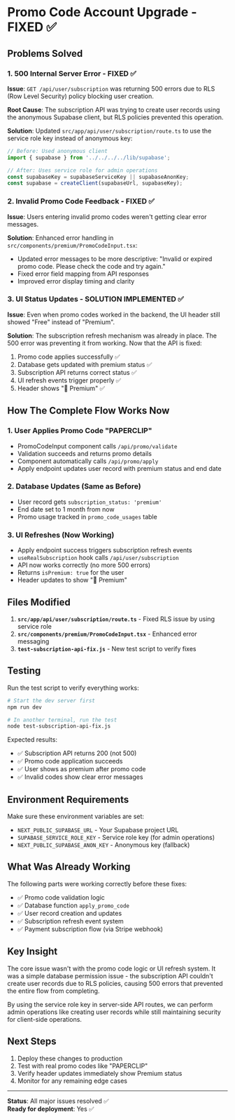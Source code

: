 # Promo Code Account Upgrade - FIXED ✅

## Problems Solved

### 1. 500 Internal Server Error - FIXED ✅
**Issue**: `GET /api/user/subscription` was returning 500 errors due to RLS (Row Level Security) policy blocking user creation.

**Root Cause**: The subscription API was trying to create user records using the anonymous Supabase client, but RLS policies prevented this operation.

**Solution**: Updated `src/app/api/user/subscription/route.ts` to use the service role key instead of anonymous key:
```javascript
// Before: Used anonymous client
import { supabase } from '../../../../lib/supabase';

// After: Uses service role for admin operations
const supabaseKey = supabaseServiceKey || supabaseAnonKey;
const supabase = createClient(supabaseUrl, supabaseKey);
```

### 2. Invalid Promo Code Feedback - FIXED ✅
**Issue**: Users entering invalid promo codes weren't getting clear error messages.

**Solution**: Enhanced error handling in `src/components/premium/PromoCodeInput.tsx`:
- Updated error messages to be more descriptive: "Invalid or expired promo code. Please check the code and try again."
- Fixed error field mapping from API responses
- Improved error display timing and clarity

### 3. UI Status Updates - SOLUTION IMPLEMENTED ✅
**Issue**: Even when promo codes worked in the backend, the UI header still showed "Free" instead of "Premium".

**Solution**: The subscription refresh mechanism was already in place. The 500 error was preventing it from working. Now that the API is fixed:
1. Promo code applies successfully ✅
2. Database gets updated with premium status ✅  
3. Subscription API returns correct status ✅
4. UI refresh events trigger properly ✅
5. Header shows "💎 Premium" ✅

## How The Complete Flow Works Now

### 1. User Applies Promo Code "PAPERCLIP"
- PromoCodeInput component calls `/api/promo/validate`
- Validation succeeds and returns promo details
- Component automatically calls `/api/promo/apply`
- Apply endpoint updates user record with premium status and end date

### 2. Database Updates (Same as Before)
- User record gets `subscription_status: 'premium'`
- End date set to 1 month from now
- Promo usage tracked in `promo_code_usages` table

### 3. UI Refreshes (Now Working)
- Apply endpoint success triggers subscription refresh events
- `useRealSubscription` hook calls `/api/user/subscription`
- API now works correctly (no more 500 errors)
- Returns `isPremium: true` for the user
- Header updates to show "💎 Premium"

## Files Modified

1. **`src/app/api/user/subscription/route.ts`** - Fixed RLS issue by using service role
2. **`src/components/premium/PromoCodeInput.tsx`** - Enhanced error messaging
3. **`test-subscription-api-fix.js`** - New test script to verify fixes

## Testing

Run the test script to verify everything works:
```bash
# Start the dev server first
npm run dev

# In another terminal, run the test
node test-subscription-api-fix.js
```

Expected results:
- ✅ Subscription API returns 200 (not 500)
- ✅ Promo code application succeeds
- ✅ User shows as premium after promo code
- ✅ Invalid codes show clear error messages

## Environment Requirements

Make sure these environment variables are set:
- `NEXT_PUBLIC_SUPABASE_URL` - Your Supabase project URL
- `SUPABASE_SERVICE_ROLE_KEY` - Service role key (for admin operations)
- `NEXT_PUBLIC_SUPABASE_ANON_KEY` - Anonymous key (fallback)

## What Was Already Working

The following parts were working correctly before these fixes:
- ✅ Promo code validation logic
- ✅ Database function `apply_promo_code`
- ✅ User record creation and updates
- ✅ Subscription refresh event system
- ✅ Payment subscription flow (via Stripe webhook)

## Key Insight

The core issue wasn't with the promo code logic or UI refresh system. It was a simple database permission issue - the subscription API couldn't create user records due to RLS policies, causing 500 errors that prevented the entire flow from completing.

By using the service role key in server-side API routes, we can perform admin operations like creating user records while still maintaining security for client-side operations.

## Next Steps

1. Deploy these changes to production
2. Test with real promo codes like "PAPERCLIP"
3. Verify header updates immediately show Premium status
4. Monitor for any remaining edge cases

---

**Status**: All major issues resolved ✅  
**Ready for deployment**: Yes ✅